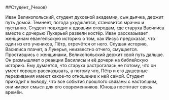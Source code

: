 ##Студент_(Чехов)


Иван Великопольский, студент духовной академии, сын дьячка, держит путь домой. Темнеет, погода ухудшается, становится мрачно и пустынно.
Студент подходит к вдовьим огородам, где старуха Василиса вместе с дочерью Лукерьей развели костёр. Иван рассказывает женщинам евангельскую историю о том, как Иисус предсказал, что один из его учеников, Пётр, отречётся от него. Слушая историю, Василиса плачет, а Лукерья, неизвестно отчего, смущается.
Простившись с женщинами, Великопольский держит свой путь дальше. Он размышляет о реакции Василисы и её дочери на библейскую историю. Ему думается, что старуха растрогалась не потому, что он умеет хорошо рассказывать, а потому что, Пётр и его душевные переживания имеют какое-то отношение к ней самой. Студент приходит к выводу, что все события прошлого связаны с настоящим, они имеют смысл для его современников. Юноша постигает связь времён.

